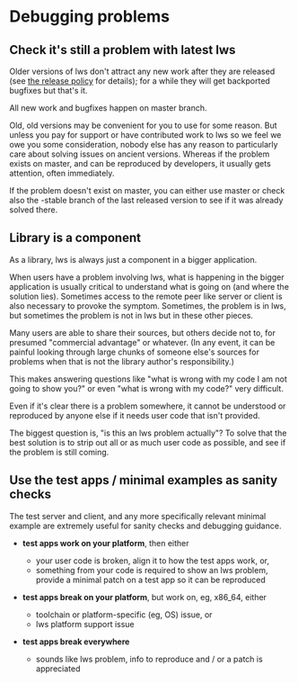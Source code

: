 Debugging problems
==================

Check it's still a problem with latest lws
------------------------------------------

Older versions of lws don't attract any new work after they are released
(see [the release policy](https://libwebsockets.org/git/libwebsockets/tree/READMEs/README.release-policy.md) for details);
for a while they will get backported bugfixes but that's it.

All new work and bugfixes happen on master branch.

Old, old versions may be convenient for you to use for some reason.  But unless
you pay for support or have contributed work to lws so we feel we owe you some
consideration, nobody else has any reason to particularly care about solving
issues on ancient versions.  Whereas if the problem exists on master, and can be
reproduced by developers, it usually gets attention, often immediately.

If the problem doesn't exist on master, you can either use master or check also
the -stable branch of the last released version to see if it was already solved
there.

Library is a component
----------------------

As a library, lws is always just a component in a bigger application.

When users have a problem involving lws, what is happening in the bigger
application is usually critical to understand what is going on (and where the
solution lies).  Sometimes access to the remote peer like server or client is also
necessary to provoke the symptom.  Sometimes, the problem is in lws, but
sometimes the problem is not in lws but in these other pieces.

Many users are able to share their sources, but others decide not to, for
presumed "commercial advantage" or whatever.  (In any event, it can be painful
looking through large chunks of someone else's sources for problems when that
is not the library author's responsibility.)

This makes answering questions like "what is wrong with my code I am not
going to show you?" or even "what is wrong with my code?" very difficult.

Even if it's clear there is a problem somewhere, it cannot be understood or
reproduced by anyone else if it needs user code that isn't provided.

The biggest question is, "is this an lws problem actually"?  To solve that
the best solution is to strip out all or as much user code as possible,
and see if the problem is still coming.


Use the test apps / minimal examples as sanity checks
-----------------------------------------------------

The test server and client, and any more specifically relevant minimal example
 are extremely useful for sanity checks and debugging guidance.

 - **test apps work on your platform**, then either
   - your user code is broken, align it to how the test apps work, or,
   - something from your code is required to show an lws problem, provide a
     minimal patch on a test app so it can be reproduced
     
 - **test apps break on your platform**, but work on, eg, x86_64, either
   - toolchain or platform-specific (eg, OS) issue, or
   - lws platform support issue

 - **test apps break everywhere**
   - sounds like lws problem, info to reproduce and / or a patch is appreciated
